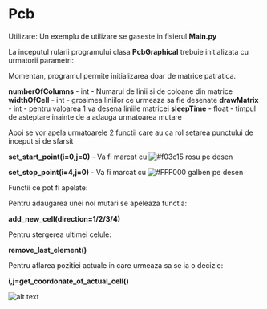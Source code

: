 # Pcb

Utilizare:
Un exemplu de utilizare se gaseste in fisierul **Main.py**

La inceputul rularii programului clasa **PcbGraphical** trebuie initializata cu urmatorii parametri:

Momentan, programul permite initializarea doar de matrice patratica.

**numberOfColumns** - int - Numarul de linii si de coloane din matrice 
**widthOfCell** - int - grosimea liniilor ce urmeaza sa fie desenate
**drawMatrix** - int - pentru valoarea 1 va desena liniile matricei
**sleepTime** - float - timpul de asteptare inainte de a adauga urmatoarea mutare

Apoi se vor apela urmatoarele 2 functii care au ca rol setarea punctului de inceput si de sfarsit

**set_start_point(i=0,j=0)**  - Va fi marcat cu ![#f03c15](https://via.placeholder.com/15/f03c15/000000?text=+) rosu pe desen

**set_stop_point(i=4,j=0)**  - Va fi marcat cu ![#FFF000](https://via.placeholder.com/15/FFF000/000000?text=+) galben pe desen

Functii ce pot fi apelate:

Pentru adaugarea unei noi mutari se apeleaza functia:

**add_new_cell(direction=1/2/3/4)**

Pentru stergerea ultimei celule:

**remove_last_element()**

Pentru aflarea pozitiei actuale in care urmeaza sa se ia o decizie:

**i,j=get_coordonate_of_actual_cell()**


![alt text](https://github.com/tudorikas/Pcb/blob/master/diagram.png?raw=true)


    
    
